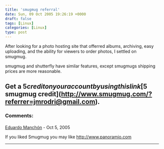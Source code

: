 ```yaml
---
title: 'smugmug referral'
date: Sun, 09 Oct 2005 19:26:19 +0000
draft: false
tags: [Linux]
categories: [Linux]
type: post
---
```


After looking for a photo hosting site that offerred albums, archiving, easy uploading, and the ability for viewers to order photos, I settled on smugmug.

smugmug and shutterfly have similar features, except smugmugs shipping prices are more reasonable.

Get a $5 credit on your account by using this link [$5 smugmug credit](http://www.smugmug.com/?referrer=jmrodri@gmail.com).
---
### Comments:
####
[Eduardo Manchón](http://www.panoramio.com "eduardo@panoramio.com") - <time datetime="2005-10-21 21:00:53">Oct 5, 2005</time>

If you liked Smugmug you may like http://www.panoramio.com
<hr />
